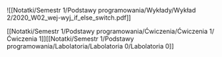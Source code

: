 ![[Notatki/Semestr 1/Podstawy programowania/Wykłady/Wykład 2/2020_W02_wej-wyj_if_else_switch.pdf]]

[[Notatki/Semestr 1/Podstawy programowania/Ćwiczenia/Ćwiczenia 1/Ćwiczenia 1]][[Notatki/Semestr 1/Podstawy programowania/Labolatoria/Labolatoria 0/Labolatoria 0]]